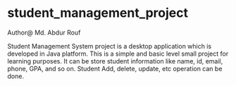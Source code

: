 # student_management_project
Author@ Md. Abdur Rouf

Student Management System project is a desktop application which is developed in Java platform. 
This is a simple and basic level small project for learning purposes. It can be store student information 
like name, id, email, phone, GPA, and so on. Student Add, delete, update,  etc operation can be done.
